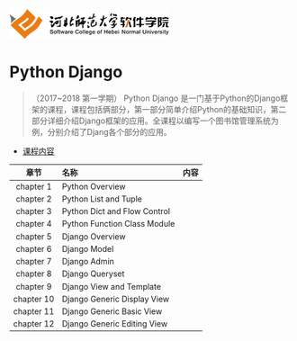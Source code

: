 ![河北师范大学软件学院](./image/logo.png)
# Python Django
>（2017~2018 第一学期）
Python Django 是一门基于Python的Django框架的课程，课程包括俩部分，第一部分简单介绍Python的基础知识，第二部分详细介绍Django框架的应用。全课程以编写一个图书馆管理系统为例，分别介绍了Djang各个部分的应用。

- [课程内容](#课程内容)

| 章节 | 名称 | 内容 |
|:---:|:---|:---|
|chapter 1|Python Overview|  |
|chapter 2|Python List and Tuple|  |
|chapter 3|Python Dict and Flow Control|  |
|chapter 4|Python Function Class Module|  |
|chapter 5|Django Overview|  |
|chapter 6|Django Model| |
|chapter 7|Django Admin| |
|chapter 8|Django Queryset| |
|chapter 9|Django View and Template| |
|chapter 10|Django Generic Display View| |
|chapter 11|Django Generic Basic View| |
|chapter 12|Django Generic Editing View| |
